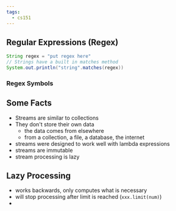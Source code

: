 ```yaml
---
tags:
  - cs151
---
```

## Regular Expressions (Regex)

```java
String regex = "put regex here"
// Strings have a built in matches method
System.out.println("string".matches(regex))
```
### Regex Symbols
## Some Facts
* Streams are similar to collections
* They don't store their own data
	* the data comes from elsewhere
	* from a collection, a file, a database, the internet
* streams were designed to work well with lambda expressions
* streams are immutable
* stream processing is lazy

## Lazy Processing
* works backwards, only computes what is necessary
* will stop processing after limit is reached (`xxx.limit(num)`)
* 
